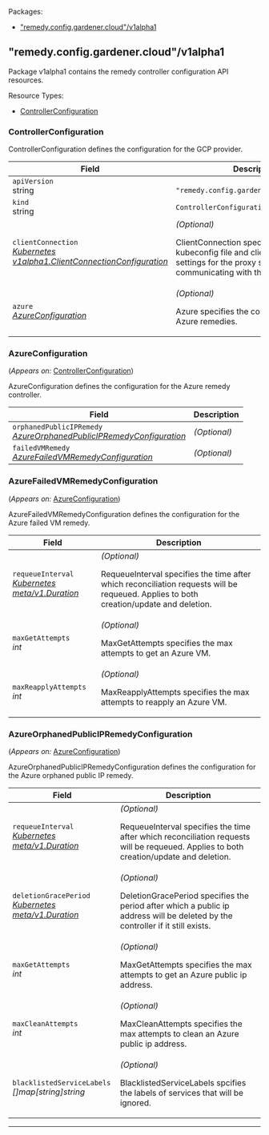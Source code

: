 <p>Packages:</p>
<ul>
<li>
<a href="#%22remedy.config.gardener.cloud%22%2fv1alpha1">&#34;remedy.config.gardener.cloud&#34;/v1alpha1</a>
</li>
</ul>
<h2 id="&#34;remedy.config.gardener.cloud&#34;/v1alpha1">&#34;remedy.config.gardener.cloud&#34;/v1alpha1</h2>
<p>
<p>Package v1alpha1 contains the remedy controller configuration API resources.</p>
</p>
Resource Types:
<ul><li>
<a href="#%22remedy.config.gardener.cloud%22/v1alpha1.ControllerConfiguration">ControllerConfiguration</a>
</li></ul>
<h3 id="&#34;remedy.config.gardener.cloud&#34;/v1alpha1.ControllerConfiguration">ControllerConfiguration
</h3>
<p>
<p>ControllerConfiguration defines the configuration for the GCP provider.</p>
</p>
<table>
<thead>
<tr>
<th>Field</th>
<th>Description</th>
</tr>
</thead>
<tbody>
<tr>
<td>
<code>apiVersion</code></br>
string</td>
<td>
<code>
&#34;remedy.config.gardener.cloud&#34;/v1alpha1
</code>
</td>
</tr>
<tr>
<td>
<code>kind</code></br>
string
</td>
<td><code>ControllerConfiguration</code></td>
</tr>
<tr>
<td>
<code>clientConnection</code></br>
<em>
<a href="https://godoc.org/k8s.io/component-base/config/v1alpha1#ClientConnectionConfiguration">
Kubernetes v1alpha1.ClientConnectionConfiguration
</a>
</em>
</td>
<td>
<em>(Optional)</em>
<p>ClientConnection specifies the kubeconfig file and client connection
settings for the proxy server to use when communicating with the apiserver.</p>
</td>
</tr>
<tr>
<td>
<code>azure</code></br>
<em>
<a href="#%22remedy.config.gardener.cloud%22/v1alpha1.AzureConfiguration">
AzureConfiguration
</a>
</em>
</td>
<td>
<em>(Optional)</em>
<p>Azure specifies the configuration for all Azure remedies.</p>
</td>
</tr>
</tbody>
</table>
<h3 id="&#34;remedy.config.gardener.cloud&#34;/v1alpha1.AzureConfiguration">AzureConfiguration
</h3>
<p>
(<em>Appears on:</em>
<a href="#%22remedy.config.gardener.cloud%22/v1alpha1.ControllerConfiguration">ControllerConfiguration</a>)
</p>
<p>
<p>AzureConfiguration defines the configuration for the Azure remedy controller.</p>
</p>
<table>
<thead>
<tr>
<th>Field</th>
<th>Description</th>
</tr>
</thead>
<tbody>
<tr>
<td>
<code>orphanedPublicIPRemedy</code></br>
<em>
<a href="#%22remedy.config.gardener.cloud%22/v1alpha1.AzureOrphanedPublicIPRemedyConfiguration">
AzureOrphanedPublicIPRemedyConfiguration
</a>
</em>
</td>
<td>
<em>(Optional)</em>
</td>
</tr>
<tr>
<td>
<code>failedVMRemedy</code></br>
<em>
<a href="#%22remedy.config.gardener.cloud%22/v1alpha1.AzureFailedVMRemedyConfiguration">
AzureFailedVMRemedyConfiguration
</a>
</em>
</td>
<td>
<em>(Optional)</em>
</td>
</tr>
</tbody>
</table>
<h3 id="&#34;remedy.config.gardener.cloud&#34;/v1alpha1.AzureFailedVMRemedyConfiguration">AzureFailedVMRemedyConfiguration
</h3>
<p>
(<em>Appears on:</em>
<a href="#%22remedy.config.gardener.cloud%22/v1alpha1.AzureConfiguration">AzureConfiguration</a>)
</p>
<p>
<p>AzureFailedVMRemedyConfiguration defines the configuration for the Azure failed VM remedy.</p>
</p>
<table>
<thead>
<tr>
<th>Field</th>
<th>Description</th>
</tr>
</thead>
<tbody>
<tr>
<td>
<code>requeueInterval</code></br>
<em>
<a href="https://kubernetes.io/docs/reference/generated/kubernetes-api/v1.15/#duration-v1-meta">
Kubernetes meta/v1.Duration
</a>
</em>
</td>
<td>
<em>(Optional)</em>
<p>RequeueInterval specifies the time after which reconciliation requests will be
requeued. Applies to both creation/update and deletion.</p>
</td>
</tr>
<tr>
<td>
<code>maxGetAttempts</code></br>
<em>
int
</em>
</td>
<td>
<em>(Optional)</em>
<p>MaxGetAttempts specifies the max attempts to get an Azure VM.</p>
</td>
</tr>
<tr>
<td>
<code>maxReapplyAttempts</code></br>
<em>
int
</em>
</td>
<td>
<em>(Optional)</em>
<p>MaxReapplyAttempts specifies the max attempts to reapply an Azure VM.</p>
</td>
</tr>
</tbody>
</table>
<h3 id="&#34;remedy.config.gardener.cloud&#34;/v1alpha1.AzureOrphanedPublicIPRemedyConfiguration">AzureOrphanedPublicIPRemedyConfiguration
</h3>
<p>
(<em>Appears on:</em>
<a href="#%22remedy.config.gardener.cloud%22/v1alpha1.AzureConfiguration">AzureConfiguration</a>)
</p>
<p>
<p>AzureOrphanedPublicIPRemedyConfiguration defines the configuration for the Azure orphaned public IP remedy.</p>
</p>
<table>
<thead>
<tr>
<th>Field</th>
<th>Description</th>
</tr>
</thead>
<tbody>
<tr>
<td>
<code>requeueInterval</code></br>
<em>
<a href="https://kubernetes.io/docs/reference/generated/kubernetes-api/v1.15/#duration-v1-meta">
Kubernetes meta/v1.Duration
</a>
</em>
</td>
<td>
<em>(Optional)</em>
<p>RequeueInterval specifies the time after which reconciliation requests will be
requeued. Applies to both creation/update and deletion.</p>
</td>
</tr>
<tr>
<td>
<code>deletionGracePeriod</code></br>
<em>
<a href="https://kubernetes.io/docs/reference/generated/kubernetes-api/v1.15/#duration-v1-meta">
Kubernetes meta/v1.Duration
</a>
</em>
</td>
<td>
<em>(Optional)</em>
<p>DeletionGracePeriod specifies the period after which a public ip address will be
deleted by the controller if it still exists.</p>
</td>
</tr>
<tr>
<td>
<code>maxGetAttempts</code></br>
<em>
int
</em>
</td>
<td>
<em>(Optional)</em>
<p>MaxGetAttempts specifies the max attempts to get an Azure public ip address.</p>
</td>
</tr>
<tr>
<td>
<code>maxCleanAttempts</code></br>
<em>
int
</em>
</td>
<td>
<em>(Optional)</em>
<p>MaxCleanAttempts specifies the max attempts to clean an Azure public ip address.</p>
</td>
</tr>
<tr>
<td>
<code>blacklistedServiceLabels</code></br>
<em>
[]map[string]string
</em>
</td>
<td>
<em>(Optional)</em>
<p>BlacklistedServiceLabels spcifies the labels of services that will be ignored.</p>
</td>
</tr>
</tbody>
</table>
<hr/>
